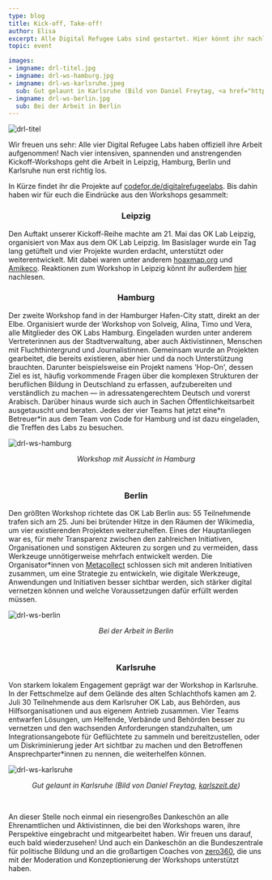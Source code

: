 ```yaml
---
type: blog
title: Kick-off, Take-off!
author: Elisa
excerpt: Alle Digital Refugee Labs sind gestartet. Hier könnt ihr nachlesen, woran sie in den nächsten Monaten arbeiten werden.
topic: event

images:
- imgname: drl-titel.jpg
- imgname: drl-ws-hamburg.jpg
- imgname: drl-ws-karlsruhe.jpeg
  sub: Gut gelaunt in Karlsruhe (Bild von Daniel Freytag, <a href="http://karlszeit.de">karlszeit.de</a>)
- imgname: drl-ws-berlin.jpg
  sub: Bei der Arbeit in Berlin
---
```


![drl-titel](/blog/drl-titel.jpg)


Wir freuen uns sehr: Alle vier Digital Refugee Labs haben offiziell ihre Arbeit aufgenommen! Nach vier intensiven, spannenden und anstrengenden Kickoff-Workshops geht die Arbeit in Leipzig, Hamburg, Berlin und Karlsruhe nun erst richtig los.

In Kürze findet ihr die Projekte auf <a href="codefor.de/digitalrefugeelabs">codefor.de/digitalrefugeelabs</a>. Bis dahin haben wir für euch die Eindrücke aus den Workshops gesammelt:

<h3 style="text-align: center">Leipzig</h3>
Den Auftakt unserer Kickoff-Reihe machte am 21. Mai das OK Lab Leipzig, organisiert von Max aus dem OK Lab Leipzig. Im Basislager wurde ein Tag lang getüftelt und vier Projekte wurden erdacht, unterstützt oder weiterentwickelt. Mit dabei waren unter anderem <a href="http://hoaxmap.org">hoaxmap.org</a> und <a href="https://github.com/CodeforLeipzig/amikeco">Amikeco</a>. Reaktionen zum Workshop in Leipzig könnt ihr außerdem <a href="codefor.de/blog/drl-workshop-leipzig">hier</a> nachlesen.


<h3 style="text-align: center">Hamburg</h3>
Der zweite Workshop fand in der Hamburger Hafen-City statt, direkt an der Elbe. Organisiert wurde der Workshop von Solveig, Alina, Timo und Vera, alle Mitglieder des OK Labs Hamburg. Eingeladen wurden unter anderem Vertreterinnen aus der Stadtverwaltung, aber auch Aktivistinnen, Menschen mit Fluchthintergrund und Journalistinnen. Gemeinsam wurde an Projekten gearbeitet, die bereits existieren, aber hier und da noch Unterstützung brauchten. Darunter beispielsweise ein Projekt namens 'Hop-On', dessen Ziel es ist, häufig vorkommende Fragen über die komplexen Strukturen der beruflichen Bildung in Deutschland zu erfassen, aufzubereiten und verständlich zu machen — in adressatengerechtem Deutsch und vorerst Arabisch. Darüber hinaus wurde sich auch in Sachen Öffentlichkeitsarbeit ausgetauscht und beraten. Jedes der vier Teams hat jetzt eine*n Betreuer*in aus dem Team von Code for Hamburg und ist dazu eingeladen, die Treffen des Labs zu besuchen.

![drl-ws-hamburg](/blog/drl-ws-hamburg.jpg)
*<center>Workshop mit Aussicht in Hamburg</center>*

<br>

<h3 style="text-align: center">Berlin</h3>
Den größten Workshop richtete das OK Lab Berlin aus: 55 Teilnehmende trafen sich am 25. Juni bei brütender Hitze in den Räumen der Wikimedia, um vier existierenden Projekten weiterzuhelfen. Eines der Hauptanliegen war es, für mehr Transparenz zwischen den zahlreichen Initiativen, Organisationen und sonstigen Akteuren zu sorgen und zu vermeiden, dass Werkzeuge unnötigerweise mehrfach entwickelt werden. Die Organisator*innen von <a href="metacollect.org">Metacollect</a> schlossen sich mit anderen Initiativen zusammen, um eine Strategie zu entwickeln, wie digitale Werkzeuge, Anwendungen und Initiativen besser sichtbar werden, sich stärker digital vernetzen können und welche Voraussetzungen dafür erfüllt werden müssen.


![drl-ws-berlin](/blog/drl-ws-berlin.jpg)
*<center>Bei der Arbeit in Berlin</center>*

<br>

<h3 style="text-align: center">Karlsruhe</h3>
Von starkem lokalem Engagement geprägt war der Workshop in Karlsruhe. In der Fettschmelze auf dem Gelände des alten Schlachthofs kamen am 2. Juli 30 Teilnehmende aus dem Karlsruher OK Lab, aus Behörden, aus Hilfsorganisationen und aus eigenem Antrieb zusammen. Vier Teams entwarfen Lösungen, um Helfende, Verbände und Behörden besser zu vernetzen und den wachsenden Anforderungen standzuhalten, um Integrationsangebote für Geflüchtete zu sammeln und bereitzustellen, oder um Diskriminierung jeder Art sichtbar zu machen und den Betroffenen Ansprechparter*innen zu nennen, die weiterhelfen können.

![drl-ws-karlsruhe](/blog/drl-ws-karlsruhe.jpeg)
*<center>Gut gelaunt in Karlsruhe (Bild von Daniel Freytag, <a href="http://karlszeit.de">karlszeit.de</a>)</center>*

<br>

An dieser Stelle noch einmal ein riesengroßes Dankeschön an alle Ehrenamtlichen und Aktivistinnen, die bei den Workshops waren, ihre Perspektive eingebracht und mitgearbeitet haben. Wir freuen uns darauf, euch bald wiederzusehen! Und auch ein Dankeschön an die Bundeszentrale für politische Bildung und an die großartigen Coaches von <a href="http://zero360innovation.com">zero360</a>, die uns mit der Moderation und Konzeptionierung der Workshops unterstützt haben.
